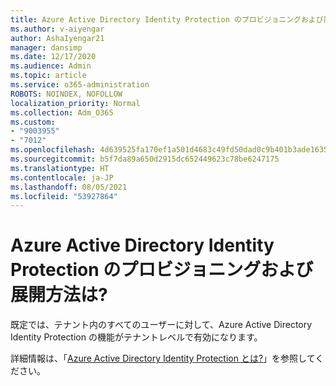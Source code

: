 ```yaml
---
title: Azure Active Directory Identity Protection のプロビジョニングおよび展開方法
ms.author: v-aiyengar
author: AshaIyengar21
manager: dansimp
ms.date: 12/17/2020
ms.audience: Admin
ms.topic: article
ms.service: o365-administration
ROBOTS: NOINDEX, NOFOLLOW
localization_priority: Normal
ms.collection: Adm_O365
ms.custom:
- "9003955"
- "7012"
ms.openlocfilehash: 4d639525fa170ef1a501d4683c49fd50dad0c9b401b3ade1635d11e783524237
ms.sourcegitcommit: b5f7da89a650d2915dc652449623c78be6247175
ms.translationtype: HT
ms.contentlocale: ja-JP
ms.lasthandoff: 08/05/2021
ms.locfileid: "53927864"
---
```

# <a name="how-azure-active-directory-identity-protection-is-provisioned-and-deployed"></a>Azure Active Directory Identity Protection のプロビジョニングおよび展開方法は?

既定では、テナント内のすべてのユーザーに対して、Azure Active Directory Identity Protection の機能がテナントレベルで有効になります。

詳細情報は、「[Azure Active Directory Identity Protection とは?](https://go.microsoft.com/fwlink/?linkid=2130395)」を参照してください。